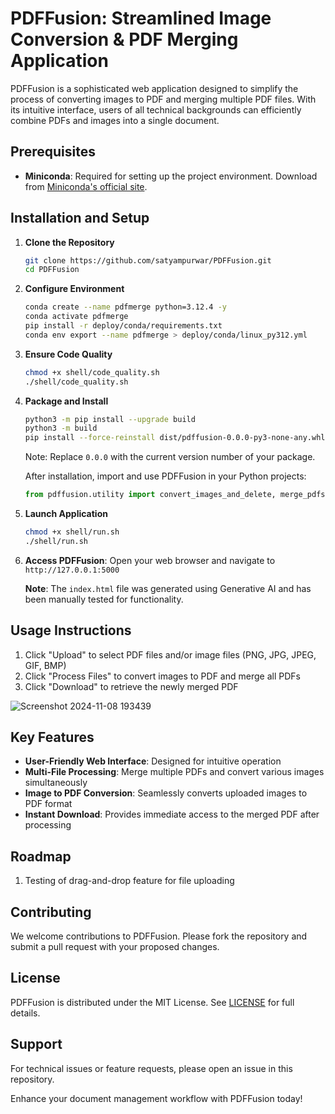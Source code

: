 # PDFFusion: Streamlined Image Conversion & PDF Merging Application

PDFFusion is a sophisticated web application designed to simplify the process of converting images to PDF and merging multiple PDF files. With its intuitive interface, users of all technical backgrounds can efficiently combine PDFs and images into a single document.

## Prerequisites

- **Miniconda**: Required for setting up the project environment. Download from [Miniconda's official site](https://docs.conda.io/en/latest/miniconda.html).

## Installation and Setup

1. **Clone the Repository**
   ```bash
   git clone https://github.com/satyampurwar/PDFFusion.git
   cd PDFFusion
   ```

2. **Configure Environment**
   ```bash
   conda create --name pdfmerge python=3.12.4 -y
   conda activate pdfmerge
   pip install -r deploy/conda/requirements.txt
   conda env export --name pdfmerge > deploy/conda/linux_py312.yml
   ```

3. **Ensure Code Quality**
   ```bash
   chmod +x shell/code_quality.sh
   ./shell/code_quality.sh
   ```

4. **Package and Install**
   ```bash
   python3 -m pip install --upgrade build
   python3 -m build
   pip install --force-reinstall dist/pdffusion-0.0.0-py3-none-any.whl
   ```
   Note: Replace `0.0.0` with the current version number of your package.

   After installation, import and use PDFFusion in your Python projects:
   ```python
   from pdffusion.utility import convert_images_and_delete, merge_pdfs
   ```

5. **Launch Application**
   ```bash
   chmod +x shell/run.sh
   ./shell/run.sh
   ```

6. **Access PDFFusion**: Open your web browser and navigate to `http://127.0.0.1:5000`
   
   **Note**: The `index.html` file was generated using Generative AI and has been manually tested for functionality.

## Usage Instructions
1. Click "Upload" to select PDF files and/or image files (PNG, JPG, JPEG, GIF, BMP)
2. Click "Process Files" to convert images to PDF and merge all PDFs
3. Click "Download" to retrieve the newly merged PDF

![Screenshot 2024-11-08 193439](https://github.com/user-attachments/assets/141be210-8fb4-46a2-8208-037697290bf1)

## Key Features

- **User-Friendly Web Interface**: Designed for intuitive operation
- **Multi-File Processing**: Merge multiple PDFs and convert various images simultaneously
- **Image to PDF Conversion**: Seamlessly converts uploaded images to PDF format
- **Instant Download**: Provides immediate access to the merged PDF after processing

## Roadmap

1. Testing of drag-and-drop feature for file uploading

## Contributing

We welcome contributions to PDFFusion. Please fork the repository and submit a pull request with your proposed changes.

## License

PDFFusion is distributed under the MIT License. See [LICENSE](LICENSE) for full details.

## Support

For technical issues or feature requests, please open an issue in this repository.

Enhance your document management workflow with PDFFusion today!
